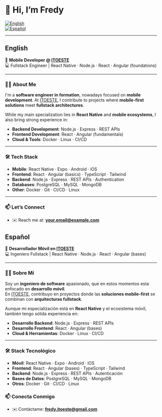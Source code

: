 # 👋 Hi, I’m Fredy  

[![English](https://img.shields.io/badge/lang-English-blue)](#english)  
[![Español](https://img.shields.io/badge/lang-Español-red)](#español)  

---

## English  

🚀 **Mobile Developer @ [ITOESTE](https://itoeste.com)**  
💻 Fullstack Engineer | React Native · Node.js · React · Angular (foundations)  

---

### 👨‍💻 About Me  
I'm a **software engineer in formation**, nowadays focused on **mobile development**.
At [ITOESTE](https://github.com/ITOESTE), I contribute to projects where **mobile-first solutions** meet **fullstack architectures**.  

While my main specialization lies in **React Native** and **mobile ecosystems**, I also bring strong experience in:  
- **Backend Development**: Node.js · Express · REST APIs  
- **Frontend Development**: React · Angular (fundamentals)  
- **Cloud & Tools**: Docker · Linux · CI/CD  

---

### 🛠️ Tech Stack  
- **Mobile**: React Native · Expo · Android · iOS  
- **Frontend**: React · Angular (basics) · TypeScript · Tailwind  
- **Backend**: Node.js · Express · REST APIs · Authentication  
- **Databases**: PostgreSQL · MySQL · MongoDB  
- **Other**: Docker · Git · CI/CD · Linux  
<!--
---

### 🌱 Currently Exploring  
- Advanced **React Native performance patterns**  
- **Microservices architectures** with Node.js  
- **Cloud-native development** and container orchestration  
-->
---

### 📫 Let’s Connect  
<!--
- 💼 [LinkedIn](#)  
- 🌐 [Portfolio / Website](#)  
-->
- ✉️ Reach me at: **your.email@example.com**  

## Español  

🚀 **Desarrollador Móvil en [ITOESTE](https://github.com/ITOESTE)**  
💻 Ingeniero Fullstack | React Native · Node.js · React · Angular (bases)  

---

### 👨‍💻 Sobre Mí  
Soy un **ingeniero de software** apasionado, que en estos momentos esta enfocado en **desarrollo móvil**.  
En [ITOESTE](https://github.com/ITOESTE), contribuyo en proyectos donde las **soluciones mobile-first** se combinan con **arquitecturas fullstack**.  

Aunque mi especialización está en **React Native** y el ecosistema móvil, también tengo sólida experiencia en:  
- **Desarrollo Backend**: Node.js · Express · REST APIs  
- **Desarrollo Frontend**: React · Angular (bases)  
- **Cloud & Herramientas**: Docker · Linux · CI/CD  

---

### 🛠️ Stack Tecnológico  
- **Móvil**: React Native · Expo · Android · iOS  
- **Frontend**: React · Angular (bases) · TypeScript · Tailwind  
- **Backend**: Node.js · Express · REST APIs · Autenticación  
- **Bases de Datos**: PostgreSQL · MySQL · MongoDB  
- **Otros**: Docker · Git · CI/CD · Linux  


<!--
---

### 🌱 Actualmente Explorando  
- Patrones avanzados de **rendimiento en React Native**  
- **Arquitecturas de microservicios** con Node.js  
- **Desarrollo cloud-native** y orquestación de contenedores  

---
-->

### 📫 Conecta Conmigo  
<!-- - 💼 [LinkedIn](#) -->
<!-- - 🌐 [Portafolio / Sitio Web](#)  -->
- ✉️ Contáctame: **fredy.itoeste@gmail.com**  


<!---
frdyITO/frdyITO is a ✨ special ✨ repository because its `README.md` (this file) appears on your GitHub profile.
You can click the Preview link to take a look at your changes.
--->

